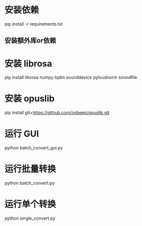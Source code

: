# 安装依赖

pip install -r requirements.txt
## 安装额外库or依赖
# 安装 librosa

pip install librosa numpy tqdm sounddevice pyloudnorm soundfile

# 安装 opuslib

pip install git+https://github.com/onbeep/opuslib.git

# 运行 GUI

python batch_convert_gui.py

# 运行批量转换

python batch_convert.py

# 运行单个转换

python single_convert.py
